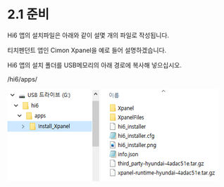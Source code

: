 ﻿# 2.1 준비

Hi6 앱의 설치파일은 아래와 같이 설몇 개의 파일로 작성됩니다.

티치펜던트 앱인 Cimon Xpanel을 예로 들어 설명하겠습니다.

Hi6 앱의 설치 폴더를 USB메모리의 아래 경로에 복사해 넣으십시오. 

/hi6/apps/

![](../_assets/2_1_folder.png)

